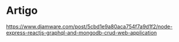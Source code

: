 # Artigo

https://www.djamware.com/post/5cbd1e9a80aca754f7a9d1f2/node-express-reactjs-graphql-and-mongodb-crud-web-application
